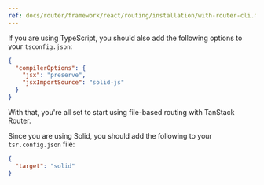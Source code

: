 ```yaml
---
ref: docs/router/framework/react/routing/installation/with-router-cli.md
---
```


[//]: # 'AfterScripts'

If you are using TypeScript, you should also add the following options to your `tsconfig.json`:

```json
{
  "compilerOptions": {
    "jsx": "preserve",
    "jsxImportSource": "solid-js"
  }
}
```

With that, you're all set to start using file-based routing with TanStack Router.

[//]: # 'AfterScripts'
[//]: # 'TargetConfiguration'

Since you are using Solid, you should add the following to your `tsr.config.json` file:

```json
{
  "target": "solid"
}
```

[//]: # 'TargetConfiguration'
